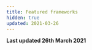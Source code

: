 ```yaml
---
title: Featured frameworks
hidden: true
updated: 2021-03-26
---
```


**Last updated 26th March 2021**

